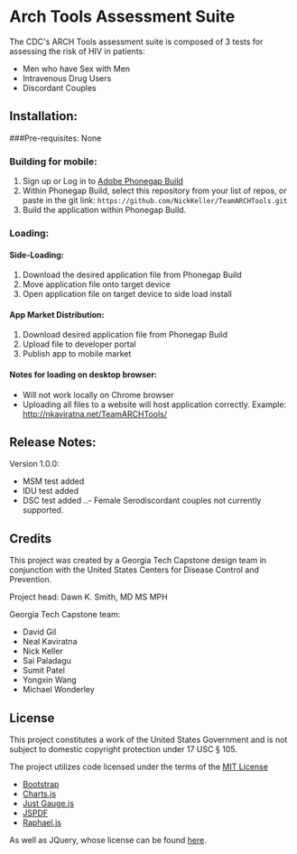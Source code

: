 # Arch Tools Assessment Suite

The CDC's ARCH Tools assessment suite is composed of 3 tests for assessing the risk of HIV in patients:

- Men who have Sex with Men
- Intravenous Drug Users
- Discordant Couples

## Installation:

###Pre-requisites: None

### Building for mobile:

1. Sign up or Log in to [Adobe Phonegap Build](https://build.phonegap.com/)
2. Within Phonegap Build, select this repository from your list of repos, or paste in the git link: ```https://github.com/NickKeller/TeamARCHTools.git```
3. Build the application within Phonegap Build.

### Loading:

#### Side-Loading:

1. Download the desired application file from Phonegap Build
2. Move application file onto target device
3. Open application file on target device to side load install

#### App Market Distribution:

1. Download desired application file from Phonegap Build
2. Upload file to developer portal
3. Publish app to mobile market

#### Notes for loading on desktop browser:

- Will not work locally on Chrome browser
- Uploading all files to a website will host application correctly. Example: http://nkaviratna.net/TeamARCHTools/

## Release Notes:

Version 1.0.0:
- MSM test added
- IDU test added
- DSC test added
..- Female Serodiscordant couples not currently supported.

## Credits

This project was created by a Georgia Tech Capstone design team in conjunction with the United States Centers for Disease Control and Prevention.

Project head: Dawn K. Smith, MD MS MPH

Georgia Tech Capstone team:
* David Gil
* Neal Kaviratna
* Nick Keller
* Sai Paladagu
* Sumit Patel
* Yongxin Wang
* Michael Wonderley

## License

This project constitutes a work of the United States Government and is not subject to domestic copyright protection under 17 USC § 105.

The project utilizes code licensed under the terms of the [MIT License](https://opensource.org/licenses/mit-license.php)
* [Bootstrap](http://v4-alpha.getbootstrap.com/about/license/)
* [Charts.js](http://www.chartjs.org/)
* [Just Gauge.js](http://justgage.com/)
* [JSPDF](https://github.com/MrRio/jsPDF)
* [Raphael.js](https://github.com/DmitryBaranovskiy/raphael)

As well as JQuery, whose license can be found [here](../master/js/jquery_license).
